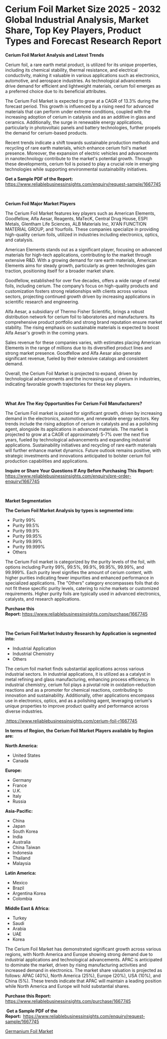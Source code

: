 <p><h1>Cerium Foil Market Size 2025 - 2032 Global Industrial Analysis, Market Share, Top Key Players, Product Types and Forecast Research Report</h1></p><p><strong>Cerium Foil Market Analysis and Latest Trends</strong></p>
<p><p>Cerium foil, a rare earth metal product, is utilized for its unique properties, including its chemical stability, thermal resistance, and electrical conductivity, making it valuable in various applications such as electronics, automotive, and aerospace industries. As technological advancements drive demand for efficient and lightweight materials, cerium foil emerges as a preferred choice due to its beneficial attributes.</p><p>The Cerium Foil Market is expected to grow at a CAGR of 13.3% during the forecast period. This growth is influenced by a rising need for advanced materials that can perform under extreme conditions, coupled with the increasing adoption of cerium in catalysis and as an additive in glass and ceramics. Additionally, the surge in renewable energy applications, particularly in photovoltaic panels and battery technologies, further propels the demand for cerium-based products.</p><p>Recent trends indicate a shift towards sustainable production methods and recycling of rare earth materials, which enhance cerium foil's market presence. Moreover, the expansion of electric vehicles and advancements in nanotechnology contribute to the market's potential growth. Through these developments, cerium foil is poised to play a crucial role in emerging technologies while supporting environmental sustainability initiatives.</p></p>
<p><strong>Get a Sample PDF of the Report:&nbsp;</strong> <a href="https://www.reliablebusinessinsights.com/enquiry/request-sample/1667745?utm_campaign=2278&utm_medium=2&utm_source=Github&utm_content=ia&utm_term=07032025&utm_id=cerium-foil">https://www.reliablebusinessinsights.com/enquiry/request-sample/1667745</a></p>
<p>&nbsp;</p>
<p><strong>Cerium Foil Major Market Players</strong></p>
<p><p>The Cerium Foil Market features key players such as American Elements, Goodfellow, Alfa Aesar, Reagents, MaTecK, Central Drug House, ESPI Metals, Glentham Life Sciences, ALB Materials Inc, XI'AN FUNCTION MATERIAL GROUP, and Yourfoils. These companies specialize in providing high-quality cerium foils, utilized in industries including electronics, optics, and catalysis.</p><p>American Elements stands out as a significant player, focusing on advanced materials for high-tech applications, contributing to the market through extensive R&D. With a growing demand for rare earth materials, American Elements aims for steady growth, particularly as green technologies gain traction, positioning itself for a broader market share.</p><p>Goodfellow, established for over five decades, offers a wide range of metal foils, including cerium. The company’s focus on high-quality products and customization fosters strong relationships with clients across various sectors, projecting continued growth driven by increasing applications in scientific research and engineering.</p><p>Alfa Aesar, a subsidiary of Thermo Fisher Scientific, brings a robust distribution network for cerium foil to laboratories and manufacturers. Its comprehensive product portfolio and strong brand reputation ensure market stability. The rising emphasis on sustainable materials is expected to boost Alfa Aesar's growth in the coming years.</p><p>Sales revenue for these companies varies, with estimates placing American Elements in the range of millions due to its diversified product lines and strong market presence. Goodfellow and Alfa Aesar also generate significant revenue, fueled by their extensive catalogs and consistent demand.</p><p>Overall, the Cerium Foil Market is projected to expand, driven by technological advancements and the increasing use of cerium in industries, indicating favorable growth trajectories for these key players.</p></p>
<p>&nbsp;</p>
<p><strong>What Are The Key Opportunities For Cerium Foil Manufacturers?</strong></p>
<p><p>The Cerium Foil market is poised for significant growth, driven by increasing demand in the electronics, automotive, and renewable energy sectors. Key trends include the rising adoption of cerium in catalysts and as a polishing agent, alongside its applications in advanced materials. The market is projected to grow at a CAGR of approximately 5-7% over the next five years, fueled by technological advancements and expanding industrial applications. Sustainability initiatives and recycling of rare earth materials will further enhance market dynamics. Future outlook remains positive, with strategic investments and innovations anticipated to bolster cerium foil production capabilities and applications.</p></p>
<p><strong>Inquire or Share Your Questions If Any Before Purchasing This Report:</strong> <a href="https://www.reliablebusinessinsights.com/enquiry/pre-order-enquiry/1667745?utm_campaign=2278&utm_medium=2&utm_source=Github&utm_content=ia&utm_term=07032025&utm_id=cerium-foil">https://www.reliablebusinessinsights.com/enquiry/pre-order-enquiry/1667745</a></p>
<p>&nbsp;</p>
<p><strong>Market Segmentation</strong></p>
<p><strong>The Cerium Foil Market Analysis by types is segmented into:</strong></p>
<p><ul><li>Purity 99%</li><li>Purity 99.5%</li><li>Purity 99.9%</li><li>Purity 99.95%</li><li>Purity 99.99%</li><li>Purity 99.999%</li><li>Others</li></ul></p>
<p><p>The Cerium Foil market is categorized by the purity levels of the foil, with options including Purity 99%, 99.5%, 99.9%, 99.95%, 99.99%, and 99.999%. Each purity level signifies the amount of cerium content, with higher purities indicating fewer impurities and enhanced performance in specialized applications. The "Others" category encompasses foils that do not fit these specific purity levels, catering to niche markets or customized requirements. Higher purity foils are typically used in advanced electronics, catalysts, and research applications.</p></p>
<p><strong>Purchase this Report:&nbsp;</strong><a href="https://www.reliablebusinessinsights.com/purchase/1667745?utm_campaign=2278&utm_medium=2&utm_source=Github&utm_content=ia&utm_term=07032025&utm_id=cerium-foil">https://www.reliablebusinessinsights.com/purchase/1667745</a></p>
<p>&nbsp;</p>
<p><strong>The Cerium Foil Market Industry Research by Application is segmented into:</strong></p>
<p><ul><li>Industrial Application</li><li>Industrial Chemistry</li><li>Others</li></ul></p>
<p><p>The cerium foil market finds substantial applications across various industrial sectors. In industrial applications, it is utilized as a catalyst in metal refining and glass manufacturing, enhancing process efficiency. In industrial chemistry, cerium foil plays a pivotal role in oxidation-reduction reactions and as a promoter for chemical reactions, contributing to innovation and sustainability. Additionally, other applications encompass use in electronics, optics, and as a polishing agent, leveraging cerium's unique properties to improve product quality and performance across diverse industries.</p></p>
<p><a href="https://www.reliablebusinessinsights.com/cerium-foil-r1667745?utm_campaign=2278&utm_medium=2&utm_source=Github&utm_content=ia&utm_term=07032025&utm_id=cerium-foil">&nbsp;https://www.reliablebusinessinsights.com/cerium-foil-r1667745</a></p>
<p><strong>In terms of Region, the Cerium Foil Market Players available by Region are:</strong></p>
<p>
    <p> <strong> North America: </strong>
        <ul>
            <li>United States</li>
            <li>Canada</li>
        </ul>
        </p> 
    <p> <strong> Europe: </strong>
        <ul>
            <li>Germany</li>
            <li>France</li>
            <li>U.K.</li>
            <li>Italy</li>
            <li>Russia</li>
        </ul>
        </p> 
    <p> <strong> Asia-Pacific: </strong>
        <ul>
            <li>China</li>
            <li>Japan</li>
            <li>South Korea</li>
            <li>India</li>
            <li>Australia</li>
            <li>China Taiwan</li>
            <li>Indonesia</li>
            <li>Thailand</li>
            <li>Malaysia</li>
        </ul>
        </p> 
    <p> <strong> Latin America: </strong>
        <ul>
            <li>Mexico</li>
            <li>Brazil</li>
            <li>Argentina Korea</li>
            <li>Colombia</li>
        </ul>
        </p> 
    <p> <strong> Middle East & Africa: </strong>
        <ul>
            <li>Turkey</li>
            <li>Saudi</li>
            <li>Arabia</li>
            <li>UAE</li>
            <li>Korea</li>
        </ul>
    </p>
    </p>
<p><p>The Cerium Foil Market has demonstrated significant growth across various regions, with North America and Europe showing strong demand due to industrial applications and technological advancements. APAC is anticipated to dominate the market, driven by rising manufacturing activities and increased demand in electronics. The market share valuation is projected as follows: APAC (40%), North America (25%), Europe (20%), USA (10%), and China (5%). These trends indicate that APAC will maintain a leading position while North America and Europe will hold substantial shares.</p></p>
<p><strong>Purchase this Report: </strong><a href="https://www.reliablebusinessinsights.com/purchase/1667745?utm_campaign=2278&utm_medium=2&utm_source=Github&utm_content=ia&utm_term=07032025&utm_id=cerium-foil">https://www.reliablebusinessinsights.com/purchase/1667745</a></p>
<p>&nbsp;<strong>Get a Sample PDF of the Report:&nbsp;&nbsp;</strong><a href="https://www.reliablebusinessinsights.com/enquiry/request-sample/1667745?utm_campaign=2278&utm_medium=2&utm_source=Github&utm_content=ia&utm_term=07032025&utm_id=cerium-foil">https://www.reliablebusinessinsights.com/enquiry/request-sample/1667745</a></p>
<p><strong></strong></p>
<p><p><a href="https://github.com/kbollin866/Market-Research-Report-List-1/blob/main/germanium-foil-market.md?utm_campaign=2278&utm_medium=2&utm_source=Github&utm_content=ia&utm_term=07032025&utm_id=cerium-foil">Germanium Foil Market</a></p></p>